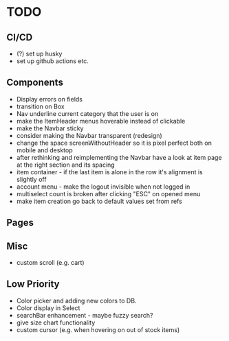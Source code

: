 # TODO

## CI/CD

- (?) set up husky
- set up github actions etc.

## Components

- Display errors on fields
- transition on Box
- Nav underline current category that the user is on
- make the ItemHeader menus hoverable instead of clickable
- make the Navbar sticky
- consider making the Navbar transparent (redesign)
- change the space screenWithoutHeader so it is pixel perfect both on mobile and desktop
- after rethinking and reimplementing the Navbar have a look at item page at the right section and its spacing
- item container - if the last item is alone in the row it's alignment is slightly off
- account menu - make the logout invisible when not logged in
- multiselect count is broken after clicking "ESC" on opened menu
- make item creation go back to default values set from refs

## Pages

## Misc

- custom scroll (e.g. cart)

## Low Priority

- Color picker and adding new colors to DB.
- Color display in Select
- searchBar enhancement - maybe fuzzy search?
- give size chart functionality
- custom cursor (e.g. when hovering on out of stock items)

